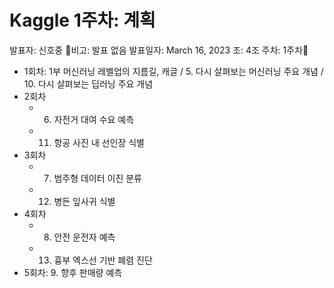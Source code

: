 # Kaggle 1주차: 계획

발표자: 신호중
비고: 발표 없음
발표일자: March 16, 2023
조: 4조
주차: 1주차🤖

- 1회차: 1부 머신러닝 레벨업의 지름길, 캐글 / 5. 다시 살펴보는 머신러닝 주요 개념 / 10. 다시 살펴보는 딥러닝 주요 개념
- 2회차
    - 6. 자전거 대여 수요 예측
    - 11. 항공 사진 내 선인장 식별
- 3회차
    - 7. 범주형 데이터 이진 분류
    - 12. 병든 잎사귀 식별
- 4회차
    - 8. 안전 운전자 예측
    - 13. 흉부 엑스선 기반 폐렴 진단
- 5회차: 9. 향후 판매량 예측